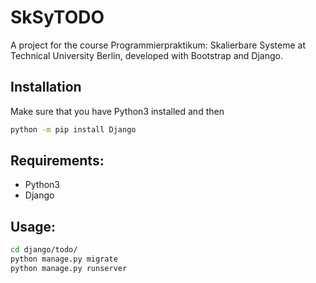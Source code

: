 # SkSyTODO
A project for the course Programmierpraktikum: Skalierbare Systeme at Technical University Berlin, developed with Bootstrap and Django.
## Installation
Make sure that you have Python3 installed and then
```bash
python -m pip install Django
```
## Requirements: 
* Python3
* Django
## Usage:
```bash
cd django/todo/
python manage.py migrate
python manage.py runserver

```
